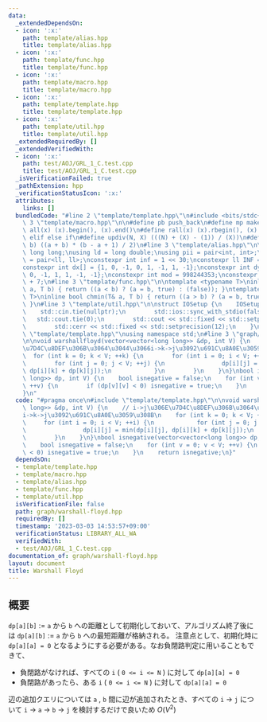 ```yaml
---
data:
  _extendedDependsOn:
  - icon: ':x:'
    path: template/alias.hpp
    title: template/alias.hpp
  - icon: ':x:'
    path: template/func.hpp
    title: template/func.hpp
  - icon: ':x:'
    path: template/macro.hpp
    title: template/macro.hpp
  - icon: ':x:'
    path: template/template.hpp
    title: template/template.hpp
  - icon: ':x:'
    path: template/util.hpp
    title: template/util.hpp
  _extendedRequiredBy: []
  _extendedVerifiedWith:
  - icon: ':x:'
    path: test/AOJ/GRL_1_C.test.cpp
    title: test/AOJ/GRL_1_C.test.cpp
  _isVerificationFailed: true
  _pathExtension: hpp
  _verificationStatusIcon: ':x:'
  attributes:
    links: []
  bundledCode: "#line 2 \"template/template.hpp\"\n#include <bits/stdc++.h>\n#line\
    \ 3 \"template/macro.hpp\"\n\n#define pb push_back\n#define mp make_pair\n#define\
    \ all(x) (x).begin(), (x).end()\n#define rall(x) (x).rbegin(), (x).rend()\n#define\
    \ elif else if\n#define updiv(N, X) (((N) + (X) - (1)) / (X))\n#define sigma(a,\
    \ b) ((a + b) * (b - a + 1) / 2)\n#line 3 \"template/alias.hpp\"\n\nusing ll =\
    \ long long;\nusing ld = long double;\nusing pii = pair<int, int>;\nusing pll\
    \ = pair<ll, ll>;\nconstexpr int inf = 1 << 30;\nconstexpr ll INF = 1LL << 60;\n\
    constexpr int dx[] = {1, 0, -1, 0, 1, -1, 1, -1};\nconstexpr int dy[] = {0, 1,\
    \ 0, -1, 1, 1, -1, -1};\nconstexpr int mod = 998244353;\nconstexpr int MOD = 1e9\
    \ + 7;\n#line 3 \"template/func.hpp\"\n\ntemplate <typename T>\ninline bool chmax(T&\
    \ a, T b) { return ((a < b) ? (a = b, true) : (false)); }\ntemplate <typename\
    \ T>\ninline bool chmin(T& a, T b) { return ((a > b) ? (a = b, true) : (false));\
    \ }\n#line 3 \"template/util.hpp\"\n\nstruct IOSetup {\n    IOSetup() {\n    \
    \    std::cin.tie(nullptr);\n        std::ios::sync_with_stdio(false);\n     \
    \   std::cout.tie(0);\n        std::cout << std::fixed << std::setprecision(12);\n\
    \        std::cerr << std::fixed << std::setprecision(12);\n    }\n};\n#line 7\
    \ \"template/template.hpp\"\nusing namespace std;\n#line 3 \"graph/warshall-floyd.hpp\"\
    \n\nvoid warshallfloyd(vector<vector<long long>> &dp, int V) {\n    // i->j\u306E\
    \u7D4C\u8DEF\u306B\u3064\u3044\u3066i->k->j\u3092\u691C\u8A0E\u3059\u308B\n  \
    \  for (int k = 0; k < V; ++k) {\n        for (int i = 0; i < V; ++i) {\n    \
    \        for (int j = 0; j < V; ++j) {\n                dp[i][j] = min(dp[i][j],\
    \ dp[i][k] + dp[k][j]);\n            }\n        }\n    }\n}\nbool isnegative(vector<vector<long\
    \ long>> dp, int V) {\n    bool isnegative = false;\n    for (int v = 0; v < V;\
    \ ++v) {\n        if (dp[v][v] < 0) isnegative = true;\n    }\n    return isnegative;\n\
    }\n"
  code: "#pragma once\n#include \"template/template.hpp\"\n\nvoid warshallfloyd(vector<vector<long\
    \ long>> &dp, int V) {\n    // i->j\u306E\u7D4C\u8DEF\u306B\u3064\u3044\u3066\
    i->k->j\u3092\u691C\u8A0E\u3059\u308B\n    for (int k = 0; k < V; ++k) {\n   \
    \     for (int i = 0; i < V; ++i) {\n            for (int j = 0; j < V; ++j) {\n\
    \                dp[i][j] = min(dp[i][j], dp[i][k] + dp[k][j]);\n            }\n\
    \        }\n    }\n}\nbool isnegative(vector<vector<long long>> dp, int V) {\n\
    \    bool isnegative = false;\n    for (int v = 0; v < V; ++v) {\n        if (dp[v][v]\
    \ < 0) isnegative = true;\n    }\n    return isnegative;\n}"
  dependsOn:
  - template/template.hpp
  - template/macro.hpp
  - template/alias.hpp
  - template/func.hpp
  - template/util.hpp
  isVerificationFile: false
  path: graph/warshall-floyd.hpp
  requiredBy: []
  timestamp: '2023-03-03 14:53:57+09:00'
  verificationStatus: LIBRARY_ALL_WA
  verifiedWith:
  - test/AOJ/GRL_1_C.test.cpp
documentation_of: graph/warshall-floyd.hpp
layout: document
title: Warshall Floyd
---
```


## 概要

`dp[a][b]` := `a` から `b` への距離として初期化しておいて、アルゴリズム終了後には `dp[a][b]` := `a` から `b` への最短距離が格納される。 注意点として、初期化時に `dp[a][a] = 0` となるようにする必要がある。なお負閉路判定に用いることもできて、

* 負閉路がなければ、すべての `i` ( `0 <= i <= N` ) に対して `dp[a][a] = 0`
* 負閉路があったら、ある `i` ( `0 <= i <= N` ) に対して `dp[a][a] = 0`
  
辺の追加クエリについては `a` , `b` 間に辺が追加されたとき、すべての `i` -> `j` について `i` -> `a` -> `b` -> `j` を検討するだけで良いため $O(V^2)$
